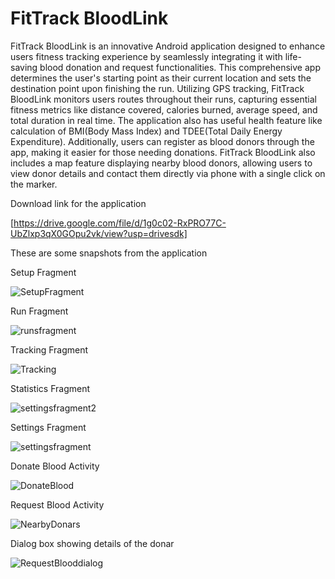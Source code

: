 # FitTrack BloodLink

FitTrack BloodLink is an innovative Android application designed to enhance users fitness 
tracking experience by seamlessly integrating it with life-saving blood donation and request 
functionalities. This comprehensive app  determines the user's starting point as their current location and sets the destination point upon finishing the run. Utilizing 
GPS tracking, FitTrack BloodLink monitors users routes 
throughout their runs, capturing essential fitness metrics like distance covered, calories burned, 
average speed, and total duration in real time. The application also has useful health feature 
like calculation of BMI(Body Mass Index) and TDEE(Total Daily Energy Expenditure).
Additionally, users can register as blood donors through the app, making it easier for those 
needing donations. FitTrack BloodLink also includes a map feature displaying nearby blood 
donors, allowing users to view donor details and contact them directly via phone with a single 
click on the marker.


Download link for the application 

[https://drive.google.com/file/d/1g0c02-RxPRO77C-UbZlxp3qX0GOpu2vk/view?usp=drivesdk]


These are some snapshots from the application

 Setup Fragment
 
![SetupFragment](https://github.com/icyflame0007/FitTrack-BloodLink/assets/129135376/9e7a6ea6-f886-4878-a20b-9af145fa65ae)


 Run Fragment
 
![runsfragment](https://github.com/icyflame0007/FitTrack-BloodLink/assets/129135376/9da0559f-0169-469a-9f71-4b8aca9a4a5b)

Tracking Fragment

![Tracking](https://github.com/icyflame0007/FitTrack-BloodLink/assets/129135376/f90e17fd-1003-4d7d-9515-779e7275c742)

Statistics Fragment

![settingsfragment2](https://github.com/icyflame0007/FitTrack-BloodLink/assets/129135376/84db69d4-92ed-4094-a7be-af485a91fc8b)



Settings Fragment

![settingsfragment](https://github.com/icyflame0007/FitTrack-BloodLink/assets/129135376/9f795cad-41b9-4fc8-b4fe-1f06c2e21744)


Donate Blood Activity


![DonateBlood](https://github.com/icyflame0007/FitTrack-BloodLink/assets/129135376/e923e923-c4e1-46be-bec0-89d6deeaf8fd)


Request Blood Activity


![NearbyDonars](https://github.com/icyflame0007/FitTrack-BloodLink/assets/129135376/4ad99479-c462-4241-96ea-f71af6fdaf52)


Dialog box showing details of the donar


![RequestBlooddialog](https://github.com/icyflame0007/FitTrack-BloodLink/assets/129135376/fa80d3dc-48ff-4872-a3df-6b82450e1694)

